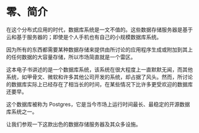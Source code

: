 # 零、简介

在这个分布式应用的时代，数据库系统是一文不值的。这些数据存储服务器是基于云和基于服务器的；即使是个人手机也有自己的小规模数据库系统。

因为所有的东西都需要某种数据存储来提供由所讨论的应用程序生成或附加到其上的任何数据的大容量存储，所以市场简直就是一个雷区。

这本电子书讲述的是一个数据库系统，该系统在很大程度上一直默默无闻，而其他系统，如甲骨文、微软和许多其他公司开发的系统，却占据了风头。然而，所讨论的数据库实际上已经存在了相当长的时间，在某些情况下比许多更受欢迎的数据库还要早。

这个数据库被称为 Postgres，它是当今市场上运行时间最长、最稳定的开源数据库系统之一。

让我们参观一下这款出色的数据存储服务器及其众多设施。